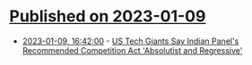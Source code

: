 # [Published on 2023-01-09](index.md)

* [2023-01-09, 16:42:00](https://news.slashdot.org/story/23/01/09/1448215/us-tech-giants-say-indian-panels-recommended-competition-act-absolutist-and-regressive?utm_source=rss1.0mainlinkanon&utm_medium=feed) - [US Tech Giants Say Indian Panel's Recommended Competition Act 'Absolutist and Regressive'](https://news.slashdot.org/story/23/01/09/1448215/us-tech-giants-say-indian-panels-recommended-competition-act-absolutist-and-regressive?utm_source=rss1.0mainlinkanon&utm_medium=feed)
